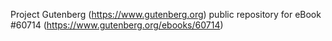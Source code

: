 Project Gutenberg (https://www.gutenberg.org) public repository for
eBook #60714 (https://www.gutenberg.org/ebooks/60714)
